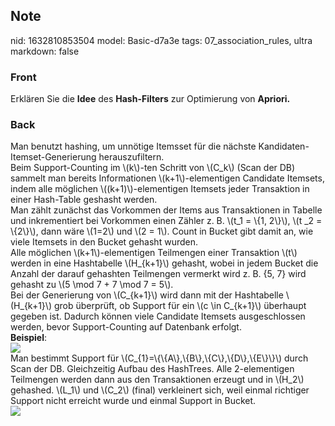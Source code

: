 ## Note
nid: 1632810853504
model: Basic-d7a3e
tags: 07_association_rules, ultra
markdown: false

### Front
Erklären Sie die <b>Idee</b> des <b>Hash-Filters</b> zur
Optimierung von <b>Apriori.</b>

### Back
<div>
  Man benutzt hashing, um unnötige Itemsset für die nächste
  Kandidaten-Itemset-Generierung herauszufiltern.
</div>Beim Support-Counting im \(k\)-ten Schritt von \(C_k\) (Scan
der DB) sammelt man bereits Informationen \(k+1\)-elementigen
Candidate Itemsets, indem alle möglichen \((k+1)\)-elementigen
Itemsets jeder Transaktion in einer Hash-Table geshasht werden.
<div>
  Man zählt zunächst das Vorkommen der Items aus Transaktionen in
  Tabelle und inkrementiert bei Vorkommen einen Zähler z. B. \(t_1
  = \{1, 2\}\), \(t _2 = \{2\}\), dann wäre \(1=2\) und \(2 = 1\).
  Count in Bucket gibt damit an, wie viele Itemsets in den Bucket
  gehasht wurden.
</div>
<div>
  Alle möglichen \(k+1\)-elementigen Teilmengen einer Transaktion
  \(t\) werden in eine Hashtabelle \(H_{k+1}\) gehasht, wobei in
  jedem Bucket die Anzahl der darauf gehashten Teilmengen vermerkt
  wird z. B. {5, 7} wird gehasht zu \(5 \mod 7 + 7 \mod 7 = 5\).
</div>
<div>
  Bei der Generierung von \(C_{k+1}\) wird dann mit der Hashtabelle
  \(H_{k+1}\) grob überprüft, ob Support für ein \(c \in C_{k+1}\)
  überhaupt gegeben ist. Dadurch können viele Candidate Itemsets
  ausgeschlossen werden, bevor Support-Counting auf Datenbank
  erfolgt.
</div>
<div>
  <b>Beispiel</b>:
</div>
<div><img src=
"paste-971aea7bd5e0d9b67d3fab9c61dee0b5f1d14a8a.jpg"></div>
<div>
  Man bestimmt Support für
  \(C_{1}=\{\{A\},\{B\},\{C\},\{D\},\{E\}\}\) durch Scan der DB.
  Gleichzeitig Aufbau des HashTrees. Alle 2-elementigen Teilmengen
  werden dann aus den Transaktionen erzeugt und in \(H_2\)
  gehashed. \(L_1\) und \(C_2\) (final) verkleinert sich, weil
  einmal richtiger Support nicht erreicht wurde und einmal Support
  in Bucket.
</div>
<div><img src=
"paste-88c16db223fe5ef433da9ea2837f8b07cba8ce65.jpg"></div>
